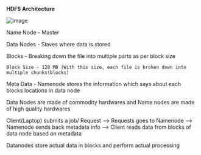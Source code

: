 **HDFS Architecture**

![image](https://user-images.githubusercontent.com/42135673/232320089-dc36a589-4a02-4efd-babe-3786b81d5f06.png)

Name Node - Master

Data Nodes - Slaves where data is stored

Blocks - Breaking down the file into multiple parts as per block size

    Block Size - 128 MB (With this size, each file is broken down into multiple chunks(blocks)

Meta Data - Namenode stores the information which says about each blocks locations in data node

Data Nodes are made of commodity hardwares and Name nodes are made of high quality hardwares

Client(Laptop) submits a job/ Request --> Requests goes to Namenode --> Namenode sends back metadata info --> Client reads data from blocks of data node based on metadata

Datanodes store actual data in blocks and perform actual processing


